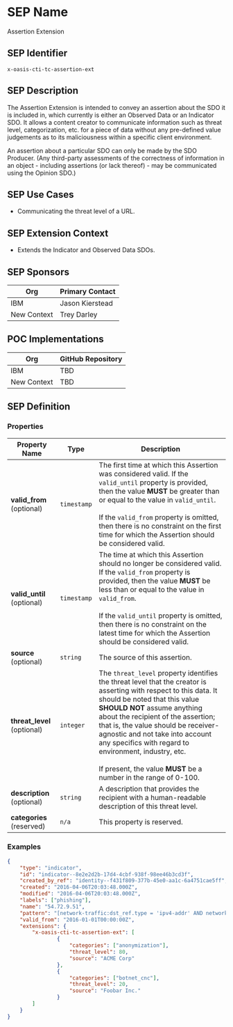 # SEP Name
Assertion Extension

## SEP Identifier
`x-oasis-cti-tc-assertion-ext`

## SEP Description
The Assertion Extension is intended to convey an assertion about the
SDO it is included in, which currently is either an Observed Data or
an Indicator SDO. It allows a content creator to communicate
information such as threat level, categorization, etc. for a piece of
data without any pre-defined value judgements as to its maliciousness
within a specific client environment.

An assertion about a particular SDO can only be made by the SDO
Producer. (Any third-party assessments of the correctness of
information in an object - including assertions (or lack thereof) -
may be communicated using the Opinion SDO.)

## SEP Use Cases
* Communicating the threat level of a URL.

## SEP Extension Context
* Extends the Indicator and Observed Data SDOs.

## SEP Sponsors
Org | Primary Contact
--- | ---------------
IBM | Jason Kierstead
New Context | Trey Darley

## POC Implementations
Org | GitHub Repository
--- | -----------------
IBM | TBD
New Context | TBD

## SEP Definition

### Properties
| Property Name               | Type        | Description                                                                                                                                                                                                                                                                                                                                                                                                                             |
| -------------               | ----        | -----------                                                                                                                                                                                                                                                                                                                                                                                                                             |
| **valid_from** (optional)   | `timestamp` | The first time at which this Assertion was considered valid. If the `valid_until` property is provided, then the value **MUST** be greater than or equal to the value in `valid_until`.<br /><br />If the `valid_from` property is omitted, then there is no constraint on the first time for which the Assertion should be considered valid.                                                                                           |
| **valid_until** (optional)   | `timestamp` | The time at which this Assertion should no longer be considered valid. If the `valid_from` property is provided, then the value **MUST** be less than or equal to the value in `valid_from`.<br /><br />If the `valid_until` property is omitted, then there is no constraint on the latest time for which the Assertion should be considered valid.                                                                                    |
| **source** (optional)       | `string`    | The source of this assertion.                                                                                                                                                                                                                                                                                                                                                                                                           |
| **threat_level** (optional) | `integer`   | The `threat_level` property identifies the threat level that the creator is asserting with respect to this data. It should be noted that this value **SHOULD NOT** assume anything about the recipient of the assertion; that is, the value should be receiver-agnostic and not take into account any specifics with regard to environment, industry, etc.<br /><br />If present, the value **MUST** be a number in the range of 0-100. |
| **description** (optional)  | `string`    | A description that provides the recipient with a human-readable description of this threat level.                                                                                                                                                                                                                                                                                                                                       |
| **categories** (reserved)   | `n/a`       | This property is reserved.                                                                                                                                                                                                                                                                                                                                             

### Examples
```json
{
    "type": "indicator",
    "id": "indicator--8e2e2d2b-17d4-4cbf-938f-98ee46b3cd3f",
    "created_by_ref": "identity--f431f809-377b-45e0-aa1c-6a4751cae5ff",
    "created": "2016-04-06T20:03:48.000Z",
    "modified": "2016-04-06T20:03:48.000Z",
    "labels": ["phishing"],
    "name": "54.72.9.51",
    "pattern": "[network-traffic:dst_ref.type = 'ipv4-addr' AND network-traffic:dst_ref.value = '54.72.9.51/32']",
    "valid_from": "2016-01-01T00:00:00Z",
    "extensions": {
        "x-oasis-cti-tc-assertion-ext": [
			    {
                    "categories": ["anonymization"],
                    "threat_level": 80,
                    "source": "ACME Corp"
                },
                {
                    "categories": ["botnet_cnc"],
                    "threat_level": 20,
                    "source": "Foobar Inc."
                }
		]
	}
}
```
